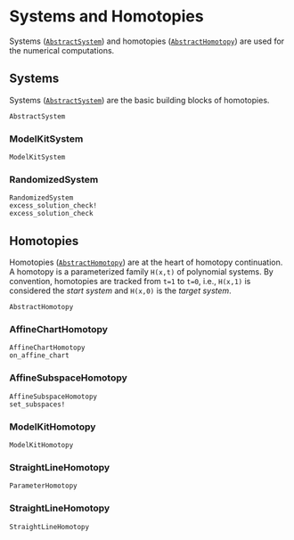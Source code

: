 # Systems and Homotopies

Systems ([`AbstractSystem`](@ref)) and homotopies ([`AbstractHomotopy`](@ref)) are used for the numerical computations.

## Systems

Systems ([`AbstractSystem`](@ref)) are the basic building blocks of homotopies.

```@docs
AbstractSystem
```
### ModelKitSystem
```@docs
ModelKitSystem
```
### RandomizedSystem
```@docs
RandomizedSystem
excess_solution_check!
excess_solution_check
```


## Homotopies
Homotopies ([`AbstractHomotopy`](@ref)) are at the heart of homotopy continuation.
A homotopy is a parameterized family ``H(x,t)`` of polynomial systems.
By convention, homotopies are tracked from ``t=1`` to ``t=0``, i.e., ``H(x,1)`` is considered
the *start system* and ``H(x,0)`` is the *target system*.

```@docs
AbstractHomotopy
```

### AffineChartHomotopy
```@docs
AffineChartHomotopy
on_affine_chart
```

### AffineSubspaceHomotopy
```@docs
AffineSubspaceHomotopy
set_subspaces!
```

### ModelKitHomotopy
```@docs
ModelKitHomotopy
```

### StraightLineHomotopy
```@docs
ParameterHomotopy
```

### StraightLineHomotopy
```@docs
StraightLineHomotopy
```
